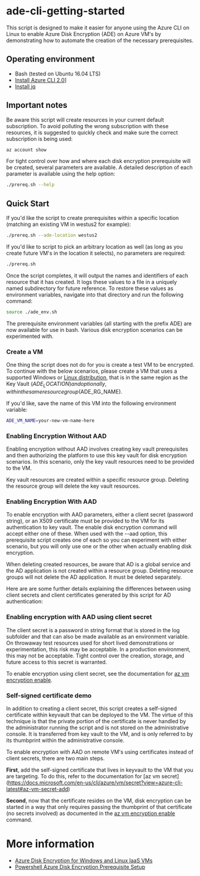 # ade-cli-getting-started

This script is designed to make it easier for anyone using the Azure CLI on Linux to enable Azure Disk Encryption (ADE) on Azure VM's by demonstrating how to automate the creation of the necessary prerequisites.

## Operating environment
* Bash (tested on Ubuntu 16.04 LTS) 
* [Install Azure CLI 2.0](https://docs.microsoft.com/en-us/cli/azure/install-azure-cli?view=azure-cli-latest)]
* [Install jq](https://stedolan.github.io/jq/download/)

## Important notes
Be aware this script will create resources in your current default subscription.  To avoid polluting the wrong subscription with these resources, it is suggested to quickly check and make sure the correct subscription is being used:

```bash
az account show
```
For tight control over how and where each disk encryption prerequisite will be created, several parameters are available.  A detailed description of each parameter is available using the help option:
```bash
./prereq.sh --help 
```

## Quick Start

If you'd like the script to create prerequisites within a specific location (matching an existing VM in westus2 for example):
```bash
./prereq.sh --ade-location westus2
```

If you'd like to script to pick an arbitrary location as well (as long as you create future VM's in the location it selects), no parameters are required: 
```bash
./prereq.sh
```

Once the script completes, it will output the names and identifiers of each resource that it has created.  It logs these values to a file in a uniquely named subdirectory for future reference.  To restore these values as environment variables, navigate into that directory and run the following command:
```bash
source ./ade_env.sh 
```
The prerequisite environment variables (all starting with the prefix ADE) are now available for use in bash.  Various disk encryption scenarios can be experimented with. 

### Create a VM 
One thing the script does not do for you is create a test VM to be encrypted.  To continue with the below scenarios, please create a VM that uses a supported Windows or [Linux distribution](https://docs.microsoft.com/en-us/azure/security/azure-security-disk-encryption-faq#what-linux-distributions-does-azure-disk-encryption-support), that is in the same region as the Key Vault ($ADE_LOCATION) and optionally, within the same resource group ($ADE_RG_NAME).  

If you'd like, save the name of this VM into the following environment variable:
```bash
ADE_VM_NAME=your-new-vm-name-here
```

### Enabling Encryption Without AAD

Enabling encryption without AAD involves creating key vault prerequisites and then authorizing the platform to use this key vault for disk encryption scenarios.  In this scenario, only the key vault resources need to be provided to the VM.   

Key vault resources are created within a specific resource group.  Deleting the resource group will delete the key vault resources.  


### Enabling Encryption With AAD 

To enable encryption with AAD parameters, either a client secret (password string), or an X509 certificate must be provided to the VM for its authentication to key vault.  The enable disk encryption command will accept either one of these.  When used with the --aad option, this prerequisite script creates one of each so you can experiment with either scenario, but you will only use one or the other when actually enabling disk encryption.  

When deleting created resources, be aware that AD is a global service and the AD application is not created within a resource group.  Deleting resource groups will not delete the AD application.  It must be deleted separately. 

Here are are some further details explaining the differences between using client secrets and client certificates generated by this script for AD authentication:

### Enabling encryption with AAD using client secret 

The client secret is a password in string format that is stored in the log subfolder and that can also be made available as an environment variable. On throwaway test resources used for short lived demonstrations or experimentation, this risk may be acceptable.  In a production environment, this may not be acceptable.  Tight control over the creation, storage, and future access to this secret is warranted.

To enable encryption using client secret, see the documentation for [az vm encryption enable](https://docs.microsoft.com/en-us/cli/azure/vm/encryption?view=azure-cli-latest).

### Self-signed certificate demo 
In addition to creating a client secret, this script creates a self-signed certificate within keyvault that can be deployed to the VM.  The virtue of this technique is that the private portion of the certificate is never handled by the administrator running the script and is not stored on the administrative console. It is transferred from key vault to the VM, and is only  referred to by its thumbprint within the administrative console.

To enable encryption with AAD on remote VM's using certificates instead of client secrets, there are two main steps.

**First**, add the self-signed certificate that lives in keyvault to the VM that you are targeting.  To do this, refer to the documentation for [az vm secret] (https://docs.microsoft.com/en-us/cli/azure/vm/secret?view=azure-cli-latest#az-vm-secret-add)

**Second**, now that the certificate resides on the VM, disk encryption can be started in a way that only requires passing the thumbprint of that certificate (no secrets involved) as documented in the [az vm encryption enable](https://docs.microsoft.com/en-us/cli/azure/vm/encryption?view=azure-cli-latest) command.

# More information
* [Azure Disk Encryption for Windows and Linux IaaS VMs](https://azure.microsoft.com/en-us/documentation/articles/azure-security-disk-encryption/)
* [Powershell Azure Disk Encryption Prerequisite Setup](https://github.com/Azure/azure-powershell/blob/dev/src/ResourceManager/Compute/Commands.Compute/Extension/AzureDiskEncryption/Scripts/AzureDiskEncryptionPreRequisiteSetup.ps1)
